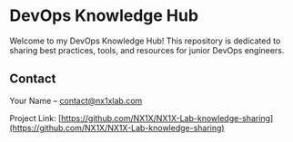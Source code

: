 # DevOps Knowledge Hub

Welcome to my DevOps Knowledge Hub! This repository is dedicated to sharing best practices, tools, and resources for junior DevOps engineers.

## Contact

Your Name – [contact@nx1xlab.com](mailto:contact@nx1xlab.com)

Project Link: [https://github.com/NX1X/NX1X-Lab-knowledge-sharing](https://github.com/NX1X/NX1X-Lab-knowledge-sharing)
